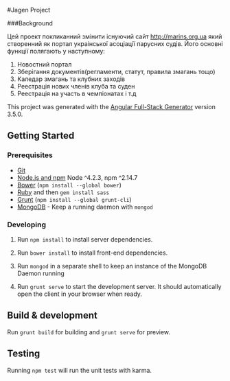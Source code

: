 #Jagen Project

###Background

Цей проект покликанний змінити існуючий сайт http://marins.org.ua який створенний як портал украінської асоціації парусних судів. Його основні функції полягають у наступному:

1. Новостний портал
2. Зберігання документів(регламенти, статут, правила змагань тощо)
3. Каледар змагань та клубних заходів
4. Реестрація нових членів клуба та суден
5. Реестрація на участь в чемпіонатах і т.д

This project was generated with the [Angular Full-Stack Generator](https://github.com/DaftMonk/generator-angular-fullstack) version 3.5.0.

## Getting Started

### Prerequisites

- [Git](https://git-scm.com/)
- [Node.js and npm](nodejs.org) Node ^4.2.3, npm ^2.14.7
- [Bower](bower.io) (`npm install --global bower`)
- [Ruby](https://www.ruby-lang.org) and then `gem install sass`
- [Grunt](http://gruntjs.com/) (`npm install --global grunt-cli`)
- [MongoDB](https://www.mongodb.org/) - Keep a running daemon with `mongod`

### Developing

1. Run `npm install` to install server dependencies.

2. Run `bower install` to install front-end dependencies.

3. Run `mongod` in a separate shell to keep an instance of the MongoDB Daemon running

4. Run `grunt serve` to start the development server. It should automatically open the client in your browser when ready.

## Build & development

Run `grunt build` for building and `grunt serve` for preview.

## Testing

Running `npm test` will run the unit tests with karma.
